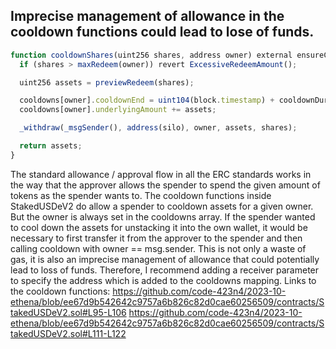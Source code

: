 ## Imprecise management of allowance in the cooldown functions could lead to lose of funds.

```jsx
function cooldownShares(uint256 shares, address owner) external ensureCooldownOn returns (uint256) {
  if (shares > maxRedeem(owner)) revert ExcessiveRedeemAmount();

  uint256 assets = previewRedeem(shares);

  cooldowns[owner].cooldownEnd = uint104(block.timestamp) + cooldownDuration;
  cooldowns[owner].underlyingAmount += assets;

  _withdraw(_msgSender(), address(silo), owner, assets, shares);

  return assets;
}
```
The standard allowance / approval flow in all the ERC standards works in the way that the approver allows the spender to spend the given amount of tokens as the spender wants to. The cooldown functions inside StakedUSDeV2 do allow a spender to cooldown assets for a given owner. But the owner is always set in the cooldowns array. If the spender wanted to cool down the assets for unstacking it into the own wallet, it would be necessary to first transfer it from the approver to the spender and then calling cooldown with owner == msg.sender. This is not only a waste of gas, it is also an imprecise management of allowance that could potentially lead to loss of funds. Therefore, I recommend adding a receiver parameter to specify the address which is added to the cooldowns mapping.
Links to the cooldown functions:
https://github.com/code-423n4/2023-10-ethena/blob/ee67d9b542642c9757a6b826c82d0cae60256509/contracts/StakedUSDeV2.sol#L95-L106
https://github.com/code-423n4/2023-10-ethena/blob/ee67d9b542642c9757a6b826c82d0cae60256509/contracts/StakedUSDeV2.sol#L111-L122